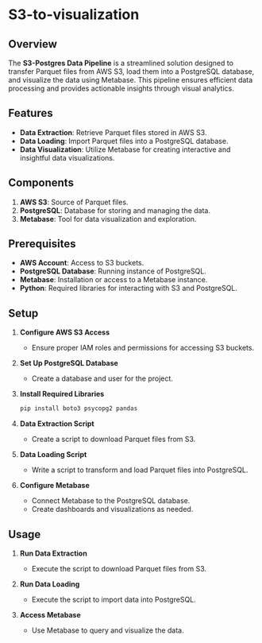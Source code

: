 # S3-to-visualization

## Overview

The **S3-Postgres Data Pipeline** is a streamlined solution designed to transfer Parquet files from AWS S3, load them into a PostgreSQL database, and visualize the data using Metabase. This pipeline ensures efficient data processing and provides actionable insights through visual analytics.

## Features

- **Data Extraction**: Retrieve Parquet files stored in AWS S3.
- **Data Loading**: Import Parquet files into a PostgreSQL database.
- **Data Visualization**: Utilize Metabase for creating interactive and insightful data visualizations.

## Components

1. **AWS S3**: Source of Parquet files.
2. **PostgreSQL**: Database for storing and managing the data.
3. **Metabase**: Tool for data visualization and exploration.

## Prerequisites

- **AWS Account**: Access to S3 buckets.
- **PostgreSQL Database**: Running instance of PostgreSQL.
- **Metabase**: Installation or access to a Metabase instance.
- **Python**: Required libraries for interacting with S3 and PostgreSQL.

## Setup

1. **Configure AWS S3 Access**
   - Ensure proper IAM roles and permissions for accessing S3 buckets.
   
2. **Set Up PostgreSQL Database**
   - Create a database and user for the project.

3. **Install Required Libraries**
   ```bash
   pip install boto3 psycopg2 pandas
   ```

4. **Data Extraction Script**
   - Create a script to download Parquet files from S3.

5. **Data Loading Script**
   - Write a script to transform and load Parquet files into PostgreSQL.

6. **Configure Metabase**
   - Connect Metabase to the PostgreSQL database.
   - Create dashboards and visualizations as needed.

## Usage

1. **Run Data Extraction**
   - Execute the script to download Parquet files from S3.

2. **Run Data Loading**
   - Execute the script to import data into PostgreSQL.

3. **Access Metabase**
   - Use Metabase to query and visualize the data.

